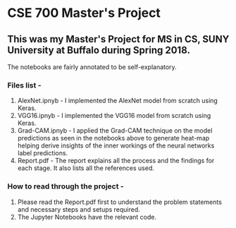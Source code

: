 # CSE 700 Master's Project

## This was my Master's Project for MS in CS, SUNY University at Buffalo during Spring 2018.
The notebooks are fairly annotated to be self-explanatory.

### Files list -
1. AlexNet.ipnyb - I implemented the AlexNet model from scratch using Keras.
2. VGG16.ipnyb - I implemented the VGG16 model from scratch using Keras.
3. Grad-CAM.ipnyb - I applied the Grad-CAM technique on the model predictions as seen in the notebooks above to generate heat-map helping derive insights of the inner workings of the neural networks label predictions.
4. Report.pdf - The report explains all the process and the findings for each stage. It also lists all the references used.

### How to read through the project -
1. Please read the Report.pdf first to understand the problem statements and necessary steps and setups required.
2. The Jupyter Notebooks have the relevant code.
